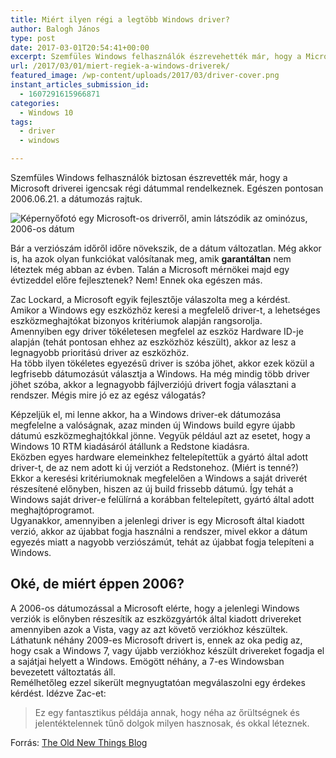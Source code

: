 ```yaml
---
title: Miért ilyen régi a legtöbb Windows driver?
author: Balogh János
type: post
date: 2017-03-01T20:54:41+00:00
excerpt: Szemfüles Windows felhasználók észrevehették már, hogy a Microsoft driver-ek régi, 2006-os dátummal rendelkeznek. Cikkünkben elmondjuk, mi ennek az oka.
url: /2017/03/01/miert-regiek-a-windows-driverek/
featured_image: /wp-content/uploads/2017/03/driver-cover.png
instant_articles_submission_id:
  - 1607291615966871
categories:
  - Windows 10
tags:
  - driver
  - windows

---
```

Szemfüles Windows felhasználók biztosan észrevették már, hogy a Microsoft driverei igencsak régi dátummal rendelkeznek. Egészen pontosan 2006.06.21. a dátumozás rajtuk.

![Képernyőfotó egy Microsoft-os driverről, amin látszódik az ominózus, 2006-os dátum](/wp-content/uploads/2017/02/driver-262x300.png)

Bár a verziószám időről időre növekszik, de a dátum változatlan. Még akkor is, ha azok olyan funkciókat valósítanak meg, amik **garantáltan** nem léteztek még abban az évben. Talán a Microsoft mérnökei majd egy évtizeddel előre fejlesztenek? Nem! Ennek oka egészen más.

Zac Lockard, a Microsoft egyik fejlesztője válaszolta meg a kérdést.  
Amikor a Windows egy eszközhöz keresi a megfelelő driver-t, a lehetséges eszközmeghajtókat bizonyos kritériumok alapján rangsorolja.  
Amennyiben egy driver tökéletesen megfelel az eszköz Hardware ID-je alapján (tehát pontosan ehhez az eszközhöz készült), akkor az lesz a legnagyobb prioritású driver az eszközhöz.  
Ha több ilyen tökéletes egyezésű driver is szóba jöhet, akkor ezek közül a legfrisebb dátumozásút választja a Windows. Ha még mindig több driver jöhet szóba, akkor a legnagyobb fájlverziójú drivert fogja választani a rendszer. Mégis mire jó ez az egész válogatás?

<!--more-->

Képzeljük el, mi lenne akkor, ha a Windows driver-ek dátumozása megfelelne a valóságnak, azaz minden új Windows build egyre újabb dátumú eszközmeghajtókkal jönne. Vegyük például azt az esetet, hogy a Windows 10 RTM kiadásáról átállunk a Redstone kiadásra.  
Eközben egyes hardware elemeinkhez feltelepítettük a gyártó által adott driver-t, de az nem adott ki új verziót a Redstonehoz. (Miért is tenné?)  
Ekkor a keresési kritériumoknak megfelelően a Windows a saját driverét részesítené előnyben, hiszen az új build frissebb dátumú. Így tehát a Windows saját driver-e felülírná a korábban feltelepített, gyártó által adott meghajtóprogramot.  
Ugyanakkor, amennyiben a jelenlegi driver is egy Microsoft által kiadott verzió, akkor az újabbat fogja használni a rendszer, mivel ekkor a dátum egyezés miatt a nagyobb verziószámút, tehát az újabbat fogja telepíteni a Windows.

## Oké, de miért éppen 2006?

A 2006-os dátumozással a Microsoft elérte, hogy a jelenlegi Windows verziók is előnyben részesítik az eszközgyártók által kiadott drivereket amennyiben azok a Vista, vagy az azt követő verziókhoz készültek. Láthatunk néhány 2009-es Microsoft drivert is, ennek az oka pedig az, hogy csak a Windows 7, vagy újabb verziókhoz készült drivereket fogadja el a sajátjai helyett a Windows. Emögött néhány, a 7-es Windowsban bevezetett változtatás áll.  
Remélhetőleg ezzel sikerült megnyugtatóan megválaszolni egy érdekes kérdést. Idézve Zac-et:

> Ez egy fantasztikus példája annak, hogy néha az őrültségnek és jelentéktelennek tűnő dolgok milyen hasznosak, és okkal léteznek.

Forrás: [The Old New Things Blog](https://blogs.msdn.microsoft.com/oldnewthing/20170208-00/?p=95395)